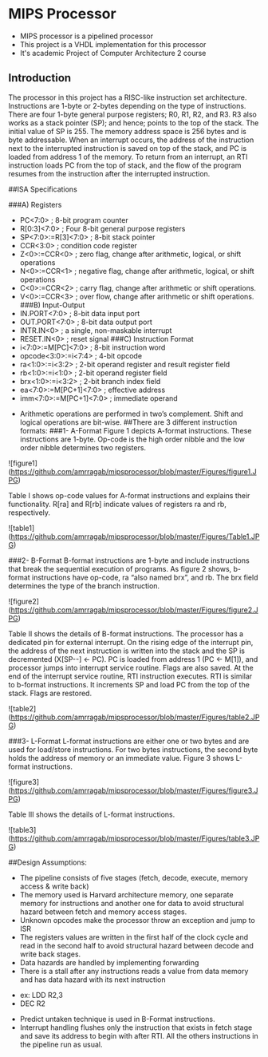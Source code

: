 # MIPS Processor
* MIPS processor is a pipelined processor
* This project is a VHDL implementation for this processor
* It's academic Project of Computer Architecture 2 course

## Introduction
The processor in this project has a RISC-like instruction set architecture. Instructions are 1-byte or 2-bytes depending on the type of instructions. There are four 1-byte general purpose registers; R0, R1, R2, and R3. R3 also works as a stack pointer (SP); and hence; points to the top of the stack. The initial value of SP is 255. The memory address space is 256 bytes and is byte addressable. When an interrupt occurs, the address of the instruction next to the interrupted instruction is saved on top of the stack, and PC is loaded from address 1 of the memory. To return from an interrupt, an RTI instruction loads PC from the top of stack, and the flow of the program resumes from the instruction after the interrupted instruction.

##ISA Specifications

###A) Registers
* PC<7:0> ; 8-bit program counter
* R[0:3]<7:0> ; Four 8-bit general purpose registers
* SP<7:0>:=R[3]<7:0> ; 8-bit stack pointer
* CCR<3:0> ; condition code register
* Z<0>:=CCR<0> ; zero flag, change after arithmetic, logical, or shift operations
* N<0>:=CCR<1> ; negative flag, change after arithmetic, logical, or shift operations
* C<0>:=CCR<2> ; carry flag, change after arithmetic or shift operations.
* V<0>:=CCR<3> ; over flow, change after arithmetic or shift operations.
###B) Input-Output
* IN.PORT<7:0> ; 8-bit data input port
* OUT.PORT<7:0> ; 8-bit data output port
* INTR.IN<0> ; a single, non-maskable interrupt
* RESET.IN<0> ; reset signal
###C) Instruction Format
* i<7:0>:=M[PC]<7:0> ; 8-bit instruction word
* opcode<3:0>:=i<7:4> ; 4-bit opcode
* ra<1:0>:=i<3:2> ; 2-bit operand register and result register field
* rb<1:0>:=i<1:0> ; 2-bit operand register field
* brx<1:0>:=i<3:2> ; 2-bit branch index field
* ea<7:0>:=M[PC+1]<7:0> ; effective address
* imm<7:0>:=M[PC+1]<7:0> ; immediate operand

- Arithmetic operations are performed in two’s complement. Shift and logical operations are bit-wise. 
##There are 3 different instruction formats:
###1-	A-Format
Figure 1 depicts A-format instructions. These instructions are 1-byte. Op-code is the high order nibble and the low order nibble determines two registers.

![figure1] (https://github.com/amrragab/mipsprocessor/blob/master/Figures/figure1.JPG)


Table I shows op-code values for A-format instructions and explains their functionality. R[ra] and R[rb] indicate values of registers ra and rb, respectively.

![table1] (https://github.com/amrragab/mipsprocessor/blob/master/Figures/Table1.JPG)

###2- B-Format
B-format instructions are 1-byte and include instructions that break the sequential execution of programs. As figure 2 shows, b-format instructions have op-code, ra “also named brx”, and rb. The brx field determines the type of the branch instruction.

![figure2] (https://github.com/amrragab/mipsprocessor/blob/master/Figures/figure2.JPG)

Table II shows the details of B-format instructions. The processor has a dedicated pin for external interrupt. On the rising edge of the interrupt pin, the address of the next instruction is written into the stack and the SP is decremented (X[SP--] ← PC). PC is loaded from address 1 (PC ← M[1]), and processor jumps into interrupt service routine. Flags are also saved. At the end of the interrupt service routine, RTI instruction executes. RTI is similar to b-format instructions. It increments SP and load PC from the top of the stack. Flags are restored.

![table2] (https://github.com/amrragab/mipsprocessor/blob/master/Figures/table2.JPG)

###3- L-Format
L-format instructions are either one or two bytes and are used for load/store instructions. For two bytes instructions, the second byte holds the address of memory or an immediate value. Figure 3 shows L-format instructions.

![figure3] (https://github.com/amrragab/mipsprocessor/blob/master/Figures/figure3.JPG)

Table III shows the details of L-format instructions.

![table3] (https://github.com/amrragab/mipsprocessor/blob/master/Figures/table3.JPG)


##Design Assumptions:
- The pipeline consists of five stages (fetch, decode, execute, memory access & write back)
- The memory used is Harvard architecture memory, one separate memory for instructions and another one for data to avoid structural hazard between fetch and memory access stages.
- Unknown opcodes make the processor throw an exception and jump to ISR
- The registers values are written in the first half of the clock cycle and read in the second half to avoid structural hazard between decode and write back stages.
- Data hazards are handled by implementing forwarding
- There is a stall after any instructions reads a value from data memory and has data hazard with its next instruction
* ex: LDD R2,3
* DEC R2
- Predict untaken technique is used in B-Format instructions.
- Interrupt handling flushes only the instruction that exists in fetch stage and save its address to begin with after RTI. All the others instructions in the pipeline run as usual.
